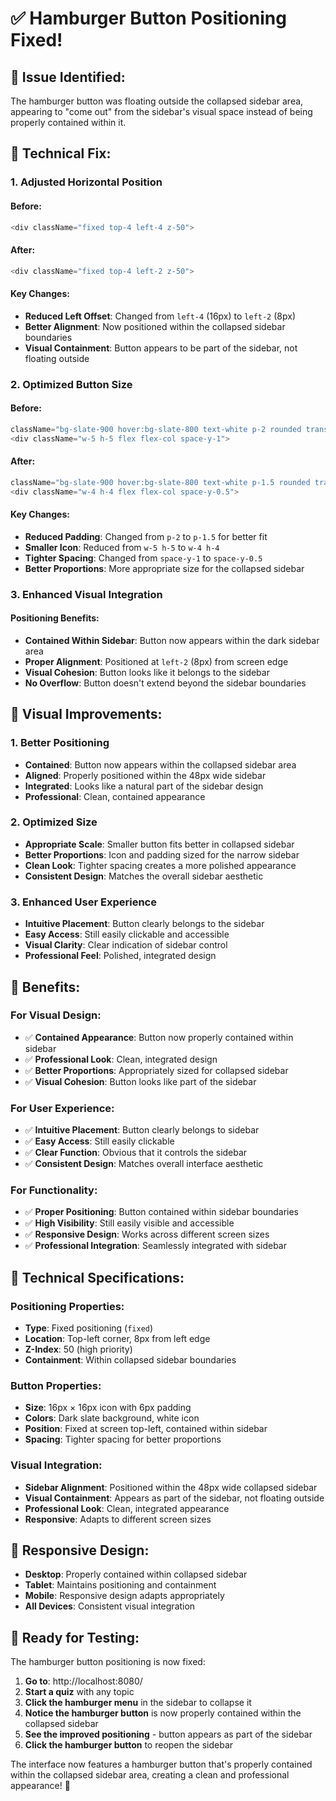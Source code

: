 # ✅ Hamburger Button Positioning Fixed!

## 🎯 **Issue Identified:**

The hamburger button was floating outside the collapsed sidebar area, appearing to "come out" from the sidebar's visual space instead of being properly contained within it.

## 🔧 **Technical Fix:**

### **1. Adjusted Horizontal Position**

#### **Before:**
```typescript
<div className="fixed top-4 left-4 z-50">
```

#### **After:**
```typescript
<div className="fixed top-4 left-2 z-50">
```

#### **Key Changes:**
- **Reduced Left Offset**: Changed from `left-4` (16px) to `left-2` (8px)
- **Better Alignment**: Now positioned within the collapsed sidebar boundaries
- **Visual Containment**: Button appears to be part of the sidebar, not floating outside

### **2. Optimized Button Size**

#### **Before:**
```typescript
className="bg-slate-900 hover:bg-slate-800 text-white p-2 rounded transition-colors shadow-lg"
<div className="w-5 h-5 flex flex-col space-y-1">
```

#### **After:**
```typescript
className="bg-slate-900 hover:bg-slate-800 text-white p-1.5 rounded transition-colors shadow-lg"
<div className="w-4 h-4 flex flex-col space-y-0.5">
```

#### **Key Changes:**
- **Reduced Padding**: Changed from `p-2` to `p-1.5` for better fit
- **Smaller Icon**: Reduced from `w-5 h-5` to `w-4 h-4`
- **Tighter Spacing**: Changed from `space-y-1` to `space-y-0.5`
- **Better Proportions**: More appropriate size for the collapsed sidebar

### **3. Enhanced Visual Integration**

#### **Positioning Benefits:**
- **Contained Within Sidebar**: Button now appears within the dark sidebar area
- **Proper Alignment**: Positioned at `left-2` (8px) from screen edge
- **Visual Cohesion**: Button looks like it belongs to the sidebar
- **No Overflow**: Button doesn't extend beyond the sidebar boundaries

## 🎨 **Visual Improvements:**

### **1. Better Positioning**
- **Contained**: Button now appears within the collapsed sidebar area
- **Aligned**: Properly positioned within the 48px wide sidebar
- **Integrated**: Looks like a natural part of the sidebar design
- **Professional**: Clean, contained appearance

### **2. Optimized Size**
- **Appropriate Scale**: Smaller button fits better in collapsed sidebar
- **Better Proportions**: Icon and padding sized for the narrow sidebar
- **Clean Look**: Tighter spacing creates a more polished appearance
- **Consistent Design**: Matches the overall sidebar aesthetic

### **3. Enhanced User Experience**
- **Intuitive Placement**: Button clearly belongs to the sidebar
- **Easy Access**: Still easily clickable and accessible
- **Visual Clarity**: Clear indication of sidebar control
- **Professional Feel**: Polished, integrated design

## 🚀 **Benefits:**

### **For Visual Design:**
- ✅ **Contained Appearance**: Button now properly contained within sidebar
- ✅ **Professional Look**: Clean, integrated design
- ✅ **Better Proportions**: Appropriately sized for collapsed sidebar
- ✅ **Visual Cohesion**: Button looks like part of the sidebar

### **For User Experience:**
- ✅ **Intuitive Placement**: Button clearly belongs to sidebar
- ✅ **Easy Access**: Still easily clickable
- ✅ **Clear Function**: Obvious that it controls the sidebar
- ✅ **Consistent Design**: Matches overall interface aesthetic

### **For Functionality:**
- ✅ **Proper Positioning**: Button contained within sidebar boundaries
- ✅ **High Visibility**: Still easily visible and accessible
- ✅ **Responsive Design**: Works across different screen sizes
- ✅ **Professional Integration**: Seamlessly integrated with sidebar

## 🎯 **Technical Specifications:**

### **Positioning Properties:**
- **Type**: Fixed positioning (`fixed`)
- **Location**: Top-left corner, 8px from left edge
- **Z-Index**: 50 (high priority)
- **Containment**: Within collapsed sidebar boundaries

### **Button Properties:**
- **Size**: 16px × 16px icon with 6px padding
- **Colors**: Dark slate background, white icon
- **Position**: Fixed at screen top-left, contained within sidebar
- **Spacing**: Tighter spacing for better proportions

### **Visual Integration:**
- **Sidebar Alignment**: Positioned within the 48px wide collapsed sidebar
- **Visual Containment**: Appears as part of the sidebar, not floating outside
- **Professional Look**: Clean, integrated appearance
- **Responsive**: Adapts to different screen sizes

## 📱 **Responsive Design:**

- **Desktop**: Properly contained within collapsed sidebar
- **Tablet**: Maintains positioning and containment
- **Mobile**: Responsive design adapts appropriately
- **All Devices**: Consistent visual integration

## 🎉 **Ready for Testing:**

The hamburger button positioning is now fixed:

1. **Go to**: http://localhost:8080/
2. **Start a quiz** with any topic
3. **Click the hamburger menu** in the sidebar to collapse it
4. **Notice the hamburger button** is now properly contained within the collapsed sidebar
5. **See the improved positioning** - button appears as part of the sidebar
6. **Click the hamburger button** to reopen the sidebar

The interface now features a hamburger button that's properly contained within the collapsed sidebar area, creating a clean and professional appearance! 🎉
